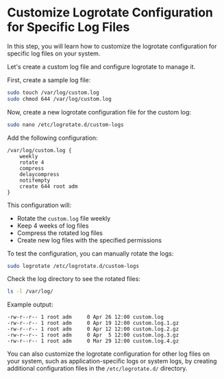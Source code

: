 # Customize Logrotate Configuration for Specific Log Files

In this step, you will learn how to customize the logrotate configuration for specific log files on your system.

Let's create a custom log file and configure logrotate to manage it.

First, create a sample log file:

```bash
sudo touch /var/log/custom.log
sudo chmod 644 /var/log/custom.log
```

Now, create a new logrotate configuration file for the custom log:

```bash
sudo nano /etc/logrotate.d/custom-logs
```

Add the following configuration:

```
/var/log/custom.log {
    weekly
    rotate 4
    compress
    delaycompress
    notifempty
    create 644 root adm
}
```

This configuration will:

- Rotate the `custom.log` file weekly
- Keep 4 weeks of log files
- Compress the rotated log files
- Create new log files with the specified permissions

To test the configuration, you can manually rotate the logs:

```bash
sudo logrotate /etc/logrotate.d/custom-logs
```

Check the log directory to see the rotated files:

```bash
ls -l /var/log/
```

Example output:

```
-rw-r--r-- 1 root adm     0 Apr 26 12:00 custom.log
-rw-r--r-- 1 root adm     0 Apr 19 12:00 custom.log.1.gz
-rw-r--r-- 1 root adm     0 Apr 12 12:00 custom.log.2.gz
-rw-r--r-- 1 root adm     0 Apr  5 12:00 custom.log.3.gz
-rw-r--r-- 1 root adm     0 Mar 29 12:00 custom.log.4.gz
```

You can also customize the logrotate configuration for other log files on your system, such as application-specific logs or system logs, by creating additional configuration files in the `/etc/logrotate.d/` directory.
